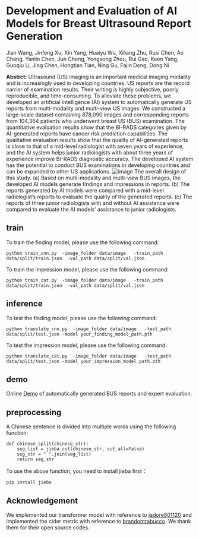 # Development and Evaluation of AI Models for Breast Ultrasound Report Generation

Jian Wang,
Jinfeng Xu,
Xin Yang,
Huaiyu Wu,
Xiliang Zhu,
Rusi Chen,
Ao Chang,
Yanlin Chen,
Jun Cheng,
Yongsong Zhou,
Rui Gao,
Keen Yang,
Guoqiu Li,
Jing Chen,
Hongtian Tian,
Ning Gu,
Fajin Dong,
Dong Ni

**Abstrct:** Ultrasound (US) imaging is an important medical imaging modality and is increasingly used in developing countries. US reports are the record carrier of examination results. Their writing is highly subjective, poorly reproducible, and time-consuming. To alleviate these problems, we developed an artificial intelligence (AI) system to automatically generate US reports from multi-modality and multi-view US images. We constructed a large-scale dataset containing 878,090 images and corresponding reports from 104,364 patients who underwent breast US (BUS) examination. The quantitative evaluation results show that the BI-RADS categories given by AI-generated reports have cancer risk prediction capabilities. The qualitative evaluation results show that the quality of AI-generated reports is close to that of a mid-level radiologist with seven years of experience, and the AI system helps junior radiologists with about three years of experience improve BI-RADS diagnostic accuracy. The developed AI system has the potential to conduct BUS examinations in developing countries and can be expanded to other US applications.
![image](https://github.com/TIanCat/Breast_US_Report_Generation/blob/main/figure/framework_1.png)
The overall design of this study. (a) Based on multi-modality and multi-view BUS images, the developed AI models generate findings and impressions in reports. (b) The reports generated by AI models were compared with a mid-level radiologist’s reports to evaluate the quality of the generated reports. (c) The reports of three junior radiologists with and without AI assistance were compared to evaluate the AI models’ assistance to junior radiologists.


## train
To train the finding model, please use the following command:
```
python train_cnn.py  -image_folder data/image   -train_path  data/split/train.json  -val_path data/split/val.json
```

To train the impression model, please use the following command:
```
python train_cat.py  -image_folder data/image   -train_path  data/split/train.json  -val_path data/split/val.json
```

## inference
To test the finding model, please use the following command:
```
python translate_cnn.py  -image_folder data/image   -test_path  data/split/test.json -model your_finding_model_path.pth
```

To test the impression model, please use the following command:
```
python translate_cat.py  -image_folder data/image   -test_path  data/split/test.json -model your_impression_model_path.pth
```

## demo
Online [Demo](http://www.ai4busrg.com/) of automatically generated BUS reports and expert evaluation.

## preprocessing
A Chinese sentence is divided into multiple words using the following function:
```
def chinese_split(chinese_str):
    seg_list = jieba.cut(chinese_str, cut_all=False)
    seg_str = " ".join(seg_list)
    return seg_str
```
To use the above function, you need to install jieba first：
```
pip install jieba
```
## Acknowledgement
We implemented our transformer model with reference to [jadore801120](https://github.com/jadore801120/attention-is-all-you-need-pytorch/tree/master) and implemented the cider metric with reference to [brandontrabucco](https://github.com/brandontrabucco/cider). We thank them for their open source codes.
